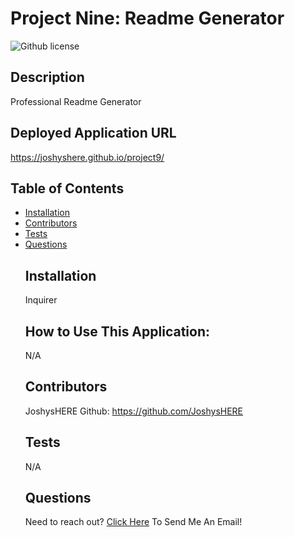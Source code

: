 # Project Nine: Readme Generator
  ![Github license](https://img.shields.io/badge/license--red.svg)

  ## Description
  Professional Readme Generator
  ## Deployed Application URL
  https://joshyshere.github.io/project9/
## Table of Contents
* [Installation](#installation)
* [Contributors](#contributors)
* [Tests](#tests)
* [Questions](#questions)
  ## Installation
  Inquirer
  ## How to Use This Application:
  N/A
  ## Contributors
  JoshysHERE  Github: https://github.com/JoshysHERE
  ## Tests
  N/A
  ## Questions
  Need to reach out? [Click Here](mailto:JoshysHERE@gmail.com?subject=JoshysHERE'sReadme) To Send Me An Email!
